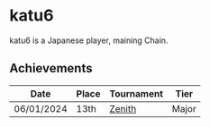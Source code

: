 # katu6

katu6 is a Japanese player, maining Chain.

## Achievements

| Date | Place | Tournament | Tier |
| - | - | - | - |
| 06/01/2024 | 13th | [Zenith](/inapedia/tournaments/misc/zenith.md) | Major |
